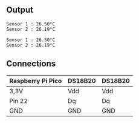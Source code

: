 ## Output
```
Sensor 1 : 26.50°C
Sensor 2 : 26.19°C

Sensor 1 : 26.50°C
Sensor 2 : 26.19°C

```
## Connections

| Raspberry Pi Pico  |     DS18B20     |     DS18B20     |
| ------------------ | -------------   | -------------   |
| 3,3V               | Vdd             | Vdd             |
| Pin 22             | Dq              | Dq              |
| GND                | GND             | GND             |
